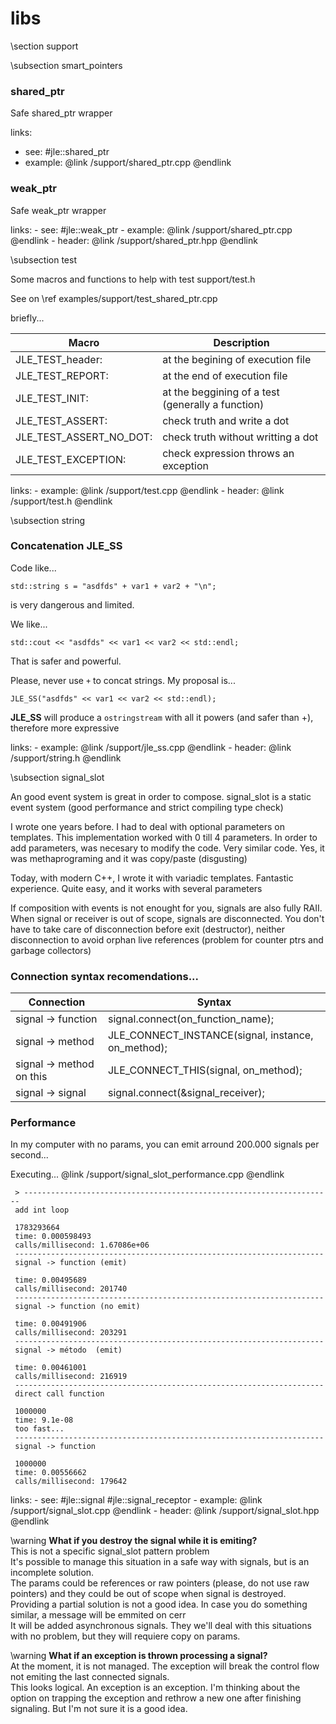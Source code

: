 # libs

\section support

\subsection smart_pointers


### shared_ptr
Safe shared_ptr wrapper

links:
 - see: #jle::shared_ptr
 - example: @link /support/shared_ptr.cpp @endlink


### weak_ptr
Safe weak_ptr wrapper


links:
    - see: #jle::weak_ptr
    - example: @link /support/shared_ptr.cpp @endlink
    - header: @link /support/shared_ptr.hpp  @endlink


\subsection test

Some macros and functions to help with test support/test.h

See on \ref examples/support/test_shared_ptr.cpp

briefly...

Macro  | Description
------------- | -------------
JLE_TEST_header:  |  at the begining of execution file
JLE_TEST_REPORT:  |  at the end of execution file
JLE_TEST_INIT:  |  at the beggining of a test (generally a function)
JLE_TEST_ASSERT:  |  check truth and write a dot
JLE_TEST_ASSERT_NO_DOT:  |  check truth without writting a dot
JLE_TEST_EXCEPTION:  |  check expression throws an exception

links:
    - example: @link /support/test.cpp @endlink
    - header: @link /support/test.h  @endlink


\subsection string

### Concatenation  JLE_SS

Code like...

~~~~~~~~~~~~~~~~~~{cpp}
std::string s = "asdfds" + var1 + var2 + "\n";
~~~~~~~~~~~~~~~~~~

is very dangerous and limited.

We like...

~~~~~~~~~~~~~~~~~~{cpp}
std::cout << "asdfds" << var1 << var2 << std::endl;
~~~~~~~~~~~~~~~~~~

That is safer and powerful.

Please, never use `+` to concat strings. My proposal is...

~~~~~~~~~~~~~~~~~~{cpp}
JLE_SS("asdfds" << var1 << var2 << std::endl);
~~~~~~~~~~~~~~~~~~

**JLE_SS** will produce a `ostringstream` with all it powers (and safer than +), therefore more expressive

links:
    - example: @link /support/jle_ss.cpp @endlink
    - header: @link /support/string.h  @endlink



\subsection signal_slot

An good event system is great in order to compose.
signal_slot is a static event system (good performance and strict compiling type check)

I wrote one years before. I had to deal with optional parameters on templates. This implementation
worked with 0 till 4 parameters. In order to add parameters, was necesary to modify the code.
Very similar code. Yes, it was methaprograming and it was copy/paste (disgusting)

Today, with modern C++, I wrote it with variadic templates. Fantastic experience. Quite easy, and it
works with several parameters

If composition with events is not enought for you, signals are also fully RAII.
When signal or receiver is out of scope, signals are disconnected.
You don't have to take care of disconnection before exit (destructor), neither disconnection to avoid
orphan live references (problem for counter ptrs and garbage collectors)


### Connection syntax recomendations...

Connection  | Syntax
------------- | -------------
signal -> function  |  signal.connect(on_function_name);
signal -> method  |    JLE_CONNECT_INSTANCE(signal, instance, on_method);
signal -> method on this  |  JLE_CONNECT_THIS(signal, on_method);
signal -> signal  |  signal.connect(&signal_receiver);

### Performance

In my computer with no params, you can emit arround 200.000 signals per second...

Executing...  @link /support/signal_slot_performance.cpp @endlink

     > ---------------------------------------------------------------------
     add int loop

     1783293664
     time: 0.000598493
     calls/millisecond: 1.67086e+06
     ---------------------------------------------------------------------
     signal -> function (emit)

     time: 0.00495689
     calls/millisecond: 201740
     ---------------------------------------------------------------------
     signal -> function (no emit)

     time: 0.00491906
     calls/millisecond: 203291
     ---------------------------------------------------------------------
     signal -> método  (emit)

     time: 0.00461001
     calls/millisecond: 216919
     ---------------------------------------------------------------------
     direct call function

     1000000
     time: 9.1e-08
     too fast...
     ---------------------------------------------------------------------
     signal -> function

     1000000
     time: 0.00556662
     calls/millisecond: 179642


links:
    - see: #jle::signal  #jle::signal_receptor
    - example: @link /support/signal_slot.cpp @endlink
    - header: @link /support/signal_slot.hpp  @endlink

\warning
    **What if you destroy the signal while it is emiting?** <br>
    This is not a specific signal_slot pattern problem <br>
    It's possible to manage this situation in a safe way with signals, but is an incomplete solution. <br>
    The params could be references or raw pointers (please, do not use raw pointers) and they could
    be out of scope when signal is destroyed.
    Providing a partial solution is not a good idea. In case you do something similar,
    a message will be emmited on cerr <br>
    It will be added asynchronous signals. They we'll deal with this situations with no problem, but they will requiere copy on params.

\warning
    **What if an exception is thrown processing a signal?** <br>
    At the moment, it is not managed. The exception will break the control flow not emiting the last connected signals. <br>
    This looks logical. An exception is an exception. I'm thinking about the option on trapping the exception and rethrow a
    new one after finishing signaling. But I'm not sure it is a good idea.

